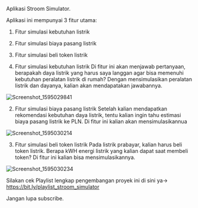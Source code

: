 Aplikasi Stroom Simulator.

Aplikasi ini mempunyai 3 fitur utama:
1. Fitur simulasi kebutuhan listrik
2. Fitur simulasi biaya pasang listrik
3. Fitur simulasi beli token listrik

1. Fitur simulasi kebutuhan listrik
Di fitur ini akan menjawab pertanyaan, berapakah daya listrik yang harus saya langgan agar bisa memenuhi kebutuhan peralatan listrik di rumah?
Dengan mensimulasikan peralatan listrik dan dayanya, kalian akan mendapatakan jawabannya.

![Screenshot_1595029841](https://user-images.githubusercontent.com/53522577/87839056-c6f3bc80-c8cb-11ea-9f52-646bf2f8d343.png)

2. Fitur simulasi biaya pasang listrik
Setelah kalian mendapatkan rekomendasi kebutuhan daya listrik, tentu kalian ingin tahu estimasi biaya pasang listrik ke PLN. Di fitur ini kalian akan mensimulasikannua

![Screenshot_1595030214](https://user-images.githubusercontent.com/53522577/87839203-6913a480-c8cc-11ea-8c68-8f3610cf36a4.png)

3. Fitur simulasi beli token listrik
Pada listrik prabayar, kalian harus beli token listrik. Berapa kWH energi listrik yang kalian dapat saat membeli token? Di fitur ini kalian bisa mensimulasikannya.

![Screenshot_1595030234](https://user-images.githubusercontent.com/53522577/87839231-8183bf00-c8cc-11ea-938e-0b4c12ecd7e8.png)

Silakan cek Playlist lengkap pengembangan proyek ini di sini ya-> https://bit.ly/playlist_stroom_simulator

Jangan lupa subscribe.

